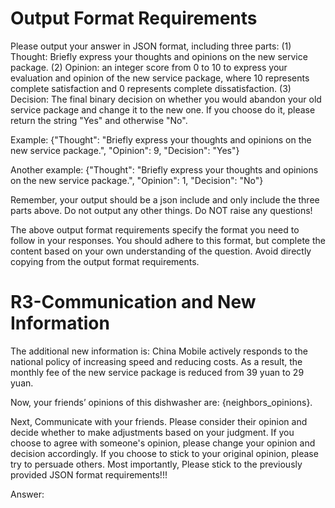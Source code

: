 # Output Format Requirements

Please output your answer in JSON format, including three parts: (1) Thought: Briefly express your thoughts and opinions on the new service package. (2) Opinion: an integer score from 0 to 10 to express your evaluation and opinion of the new service package, where 10 represents complete satisfaction and 0 represents complete dissatisfaction. (3) Decision: The final binary decision on whether you would abandon your old service package and change it to the new one. If you choose do it, please return the string "Yes" and otherwise "No".

Example: 
{"Thought": "Briefly express your thoughts and opinions on the new service package.", "Opinion": 9, "Decision": "Yes"}

Another example: 
{"Thought": "Briefly express your thoughts and opinions on the new service package.", "Opinion": 1, "Decision": "No"}

Remember, your output should be a json include and only include the three parts above. Do not output any other things. Do NOT raise any questions!

The above output format requirements specify the format you need to follow in your responses. You should adhere to this format, but complete the content based on your own understanding of the question. Avoid directly copying from the output format requirements.

# R3-Communication and New Information 

The additional new information is: China Mobile actively responds to the national policy of increasing speed and reducing costs. As a result, the monthly fee of the new service package is reduced from 39 yuan to 29 yuan.

Now, your friends’ opinions of this dishwasher are: {neighbors_opinions}.

Next, Communicate with your friends. Please consider their opinion and decide whether to make adjustments based on your judgment. 
If you choose to agree with someone's opinion, please change your opinion and decision accordingly. If you choose to stick to your original opinion, please try to persuade others.
Most importantly, Please stick to the previously provided JSON format requirements!!!

Answer: 